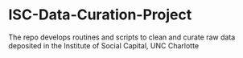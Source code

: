 # ISC-Data-Curation-Project
The repo develops routines and scripts to clean and curate raw data deposited in the Institute of Social Capital, UNC Charlotte

